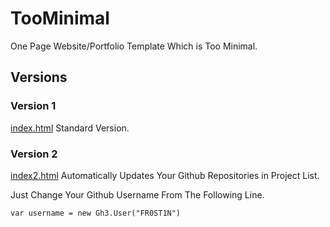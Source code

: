 # TooMinimal
One Page Website/Portfolio Template Which is Too Minimal.

## Versions

### Version 1

[index.html][1] Standard Version.

### Version 2

[index2.html][2] Automatically Updates Your Github Repositories in Project List.

Just Change Your Github Username From The Following Line.

```
var username = new Gh3.User("FR0ST1N")
```

  [1]: http://fr0st1n.github.io/TooMinimal/
  [2]: http://fr0st1n.github.io/TooMinimal/index2.html
